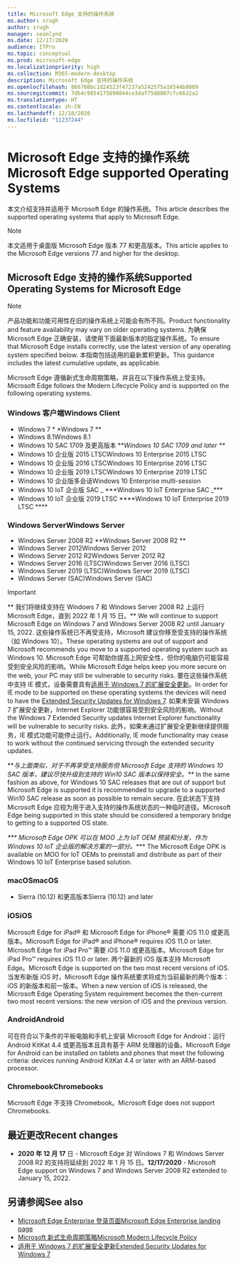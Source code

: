 ```yaml
---
title: Microsoft Edge 支持的操作系统
ms.author: srugh
author: srugh
manager: seanlynd
ms.date: 12/17/2020
audience: ITPro
ms.topic: conceptual
ms.prod: microsoft-edge
ms.localizationpriority: high
ms.collection: M365-modern-desktop
description: Microsoft Edge 支持的操作系统
ms.openlocfilehash: 866708bc1d24523f47237a5242575a16544b8009
ms.sourcegitcommit: 7db4c9854175898844ce3daf75d8007cfc6632a2
ms.translationtype: HT
ms.contentlocale: zh-CN
ms.lasthandoff: 12/18/2020
ms.locfileid: "11237244"
---
```

# <span data-ttu-id="6b43d-103">Microsoft Edge 支持的操作系统</span><span class="sxs-lookup"><span data-stu-id="6b43d-103">Microsoft Edge supported Operating Systems</span></span>

<span data-ttu-id="6b43d-104">本文介绍支持并适用于 Microsoft Edge 的操作系统。</span><span class="sxs-lookup"><span data-stu-id="6b43d-104">This article describes the supported operating systems that apply to Microsoft Edge.</span></span>

> [!NOTE]
> <span data-ttu-id="6b43d-105">本文适用于桌面版 Microsoft Edge 版本 77 和更高版本。</span><span class="sxs-lookup"><span data-stu-id="6b43d-105">This article applies to the Microsoft Edge versions 77 and higher for the desktop.</span></span>

## <span data-ttu-id="6b43d-106">Microsoft Edge 支持的操作系统</span><span class="sxs-lookup"><span data-stu-id="6b43d-106">Supported Operating Systems for Microsoft Edge</span></span>

> [!NOTE]
> <span data-ttu-id="6b43d-107">产品功能和功能可用性在旧的操作系统上可能会有所不同。</span><span class="sxs-lookup"><span data-stu-id="6b43d-107">Product functionality and feature availability may vary on older operating systems.</span></span> <span data-ttu-id="6b43d-108">为确保 Microsoft Edge 正确安装，请使用下面最新版本的指定操作系统。</span><span class="sxs-lookup"><span data-stu-id="6b43d-108">To ensure that Microsoft Edge installs correctly, use the latest version of any operating system specified below.</span></span> <span data-ttu-id="6b43d-109">本指南包括适用的最新累积更新。</span><span class="sxs-lookup"><span data-stu-id="6b43d-109">This guidance includes the latest cumulative update, as applicable.</span></span>

<span data-ttu-id="6b43d-110">Microsoft Edge 遵循新式生命周期策略，并且在以下操作系统上受支持。</span><span class="sxs-lookup"><span data-stu-id="6b43d-110">Microsoft Edge follows the Modern Lifecycle Policy and is supported on the following operating systems.</span></span>

### <span data-ttu-id="6b43d-111">Windows 客户端</span><span class="sxs-lookup"><span data-stu-id="6b43d-111">Windows Client</span></span>

- <span data-ttu-id="6b43d-112">Windows 7 \* \*</span><span class="sxs-lookup"><span data-stu-id="6b43d-112">Windows 7 \*\*</span></span>
- <span data-ttu-id="6b43d-113">Windows 8.1</span><span class="sxs-lookup"><span data-stu-id="6b43d-113">Windows 8.1</span></span>
- <span data-ttu-id="6b43d-114">Windows 10 SAC 1709 及更高版本 \*\*_</span><span class="sxs-lookup"><span data-stu-id="6b43d-114">Windows 10 SAC 1709 and later \*\*_</span></span>
- <span data-ttu-id="6b43d-115">Windows 10 企业版 2015 LTSC</span><span class="sxs-lookup"><span data-stu-id="6b43d-115">Windows 10 Enterprise 2015 LTSC</span></span>
- <span data-ttu-id="6b43d-116">Windows 10 企业版 2016 LTSC</span><span class="sxs-lookup"><span data-stu-id="6b43d-116">Windows 10 Enterprise 2016 LTSC</span></span>
- <span data-ttu-id="6b43d-117">Windows 10 企业版 2019 LTSC</span><span class="sxs-lookup"><span data-stu-id="6b43d-117">Windows 10 Enterprise 2019 LTSC</span></span>
- <span data-ttu-id="6b43d-118">Windows 10 企业版多会话</span><span class="sxs-lookup"><span data-stu-id="6b43d-118">Windows 10 Enterprise multi-session</span></span>
- <span data-ttu-id="6b43d-119">Windows 10 IoT 企业版 SAC _ \*\*\*</span><span class="sxs-lookup"><span data-stu-id="6b43d-119">Windows 10 IoT Enterprise SAC _\*\*\*</span></span>
- <span data-ttu-id="6b43d-120">Windows 10 IoT 企业版 2019 LTSC \*\*\*\*</span><span class="sxs-lookup"><span data-stu-id="6b43d-120">Windows 10 IoT Enterprise 2019 LTSC \*\*\*\*</span></span>

### <span data-ttu-id="6b43d-121">Windows Server</span><span class="sxs-lookup"><span data-stu-id="6b43d-121">Windows Server</span></span>

- <span data-ttu-id="6b43d-122">Windows Server 2008 R2 \*\*</span><span class="sxs-lookup"><span data-stu-id="6b43d-122">Windows Server 2008 R2 \*\*</span></span>
- <span data-ttu-id="6b43d-123">Windows Server 2012</span><span class="sxs-lookup"><span data-stu-id="6b43d-123">Windows Server 2012</span></span>
- <span data-ttu-id="6b43d-124">Windows Server 2012 R2</span><span class="sxs-lookup"><span data-stu-id="6b43d-124">Windows Server 2012 R2</span></span>
- <span data-ttu-id="6b43d-125">Windows Server 2016 (LTSC)</span><span class="sxs-lookup"><span data-stu-id="6b43d-125">Windows Server 2016 (LTSC)</span></span>
- <span data-ttu-id="6b43d-126">Windows Server 2019 (LTSC)</span><span class="sxs-lookup"><span data-stu-id="6b43d-126">Windows Server 2019 (LTSC)</span></span>
- <span data-ttu-id="6b43d-127">Windows Server (SAC)</span><span class="sxs-lookup"><span data-stu-id="6b43d-127">Windows Server (SAC)</span></span>

> [!IMPORTANT]
> <span data-ttu-id="6b43d-128">\*\* 我们将继续支持在 Windows 7 和 Windows Server 2008 R2 上运行 Microsoft Edge，直到 2022 年 1 月 15 日。</span><span class="sxs-lookup"><span data-stu-id="6b43d-128">\*\* We will continue to support Microsoft Edge on Windows 7 and Windows Server 2008 R2 until January 15, 2022.</span></span> <span data-ttu-id="6b43d-129">这些操作系统已不再受支持，Microsoft 建议你移至受支持的操作系统（如 Windows 10）。</span><span class="sxs-lookup"><span data-stu-id="6b43d-129">These operating systems are out of support and Microsoft recommends you move to a supported operating system such as Windows 10.</span></span> <span data-ttu-id="6b43d-130">Microsoft Edge 可帮助你提高上网安全性，但你的电脑仍可能容易受到安全风险的影响。</span><span class="sxs-lookup"><span data-stu-id="6b43d-130">While Microsoft Edge helps keep you more secure on the web, your PC may still be vulnerable to security risks.</span></span> <span data-ttu-id="6b43d-131">要在这些操作系统中支持 IE 模式，设备需要具有[适用于 Windows 7 的扩展安全更新](https://support.microsoft.com/help/4527878/faq-about-extended-security-updates-for-windows-7)。</span><span class="sxs-lookup"><span data-stu-id="6b43d-131">In order for IE mode to be supported on these operating systems the devices will need to have the [Extended Security Updates for Windows 7](https://support.microsoft.com/help/4527878/faq-about-extended-security-updates-for-windows-7).</span></span> <span data-ttu-id="6b43d-132">如果未安装 Windows 7 扩展安全更新，Internet Explorer 功能很容易受到安全风险的影响。</span><span class="sxs-lookup"><span data-stu-id="6b43d-132">Without the Windows 7 Extended Security updates Internet Explorer functionality will be vulnerable to security risks.</span></span> <span data-ttu-id="6b43d-133">此外，如果未通过扩展安全更新继续提供服务，IE 模式功能可能停止运行。</span><span class="sxs-lookup"><span data-stu-id="6b43d-133">Additionally, IE mode functionality may cease to work without the continued servicing through the extended security updates.</span></span>  
>
> <span data-ttu-id="6b43d-134">\*\*_与上面类似，对于不再享受支持服务但 Microsoft Edge 支持的 Windows 10 SAC 版本，建议尽快升级到支持的 Win10 SAC 版本以保持安全。</span><span class="sxs-lookup"><span data-stu-id="6b43d-134">\*\*_ In the same fashion as above, for Windows 10 SAC releases that are out of support but Microsoft Edge is supported it is recommended to upgrade to a supported Win10 SAC release as soon as possible to remain secure.</span></span> <span data-ttu-id="6b43d-135">在此状态下支持 Microsoft Edge 应视为用于进入支持的操作系统状态的一种临时途径。</span><span class="sxs-lookup"><span data-stu-id="6b43d-135">Microsoft Edge being supported in this state should be considered a temporary bridge to getting to a supported OS state.</span></span>
>
> <span data-ttu-id="6b43d-136">_\*\*\* Microsoft Edge OPK 可以在 MOO 上为 IoT OEM 预装和分发，作为 Windows 10 IoT 企业版的解决方案的一部分。</span><span class="sxs-lookup"><span data-stu-id="6b43d-136">_\*\*\* The Microsoft Edge OPK is available on MOO for IoT OEMs to preinstall and distribute as part of their Windows 10 IoT Enterprise based solution.</span></span>

### <span data-ttu-id="6b43d-137">macOS</span><span class="sxs-lookup"><span data-stu-id="6b43d-137">macOS</span></span>

- <span data-ttu-id="6b43d-138">Sierra (10.12) 和更高版本</span><span class="sxs-lookup"><span data-stu-id="6b43d-138">Sierra (10.12) and later</span></span>

### <span data-ttu-id="6b43d-139">iOS</span><span class="sxs-lookup"><span data-stu-id="6b43d-139">iOS</span></span>

<span data-ttu-id="6b43d-140">Microsoft Edge for iPad&reg; 和 Microsoft Edge for iPhone&reg; 需要 iOS 11.0 或更高版本。</span><span class="sxs-lookup"><span data-stu-id="6b43d-140">Microsoft Edge for iPad&reg; and iPhone&reg; requires iOS 11.0 or later.</span></span> <span data-ttu-id="6b43d-141">Microsoft Edge for iPad Pro&trade; 需要 iOS 11.0 或更高版本。</span><span class="sxs-lookup"><span data-stu-id="6b43d-141">Microsoft Edge for iPad Pro&trade; requires iOS 11.0 or later.</span></span> <span data-ttu-id="6b43d-142">两个最新的 iOS 版本支持 Microsoft Edge。</span><span class="sxs-lookup"><span data-stu-id="6b43d-142">Microsoft Edge is supported on the two most recent versions of iOS.</span></span> <span data-ttu-id="6b43d-143">当发布新版 iOS 时，Microsoft Edge 操作系统要求将成为当前最新的两个版本：iOS 的新版本和前一版本。</span><span class="sxs-lookup"><span data-stu-id="6b43d-143">When a new version of iOS is released, the Microsoft Edge Operating System requirement becomes the then-current two most recent versions: the new version of iOS and the previous version.</span></span>

### <span data-ttu-id="6b43d-144">Android</span><span class="sxs-lookup"><span data-stu-id="6b43d-144">Android</span></span>

<span data-ttu-id="6b43d-145">可在符合以下条件的平板电脑和手机上安装 Microsoft Edge for Android：运行 Android KitKat 4.4 或更高版本且具有基于 ARM 处理器的设备。</span><span class="sxs-lookup"><span data-stu-id="6b43d-145">Microsoft Edge for Android can be installed on tablets and phones that meet the following criteria: devices running Android KitKat 4.4 or later with an ARM-based processor.</span></span>

### <span data-ttu-id="6b43d-146">Chromebook</span><span class="sxs-lookup"><span data-stu-id="6b43d-146">Chromebooks</span></span>

<span data-ttu-id="6b43d-147">Microsoft Edge 不支持 Chromebook。</span><span class="sxs-lookup"><span data-stu-id="6b43d-147">Microsoft Edge does not support Chromebooks.</span></span>

## <span data-ttu-id="6b43d-148">最近更改</span><span class="sxs-lookup"><span data-stu-id="6b43d-148">Recent changes</span></span>

- <span data-ttu-id="6b43d-149">**2020 年 12 月 17** 日 - Microsoft Edge 对 Windows 7 和 Windows Server 2008 R2 的支持将延续到 2022 年 1 月 15 日。</span><span class="sxs-lookup"><span data-stu-id="6b43d-149">**12/17/2020** - Microsoft Edge support on Windows 7 and Windows Server 2008 R2 extended to January 15, 2022.</span></span>

## <span data-ttu-id="6b43d-150">另请参阅</span><span class="sxs-lookup"><span data-stu-id="6b43d-150">See also</span></span>

- [<span data-ttu-id="6b43d-151">Microsoft Edge Enterprise 登录页面</span><span class="sxs-lookup"><span data-stu-id="6b43d-151">Microsoft Edge Enterprise landing page</span></span>](https://aka.ms/EdgeEnterprise)
- [<span data-ttu-id="6b43d-152">Microsoft 新式生命周期策略</span><span class="sxs-lookup"><span data-stu-id="6b43d-152">Microsoft Modern Lifecycle Policy</span></span>](https://support.microsoft.com/help/30881/modern-lifecycle-policy)
- [<span data-ttu-id="6b43d-153">适用于 Windows 7 的扩展安全更新</span><span class="sxs-lookup"><span data-stu-id="6b43d-153">Extended Security Updates for Windows 7</span></span>](https://support.microsoft.com/help/4527878/faq-about-extended-security-updates-for-windows-7)

